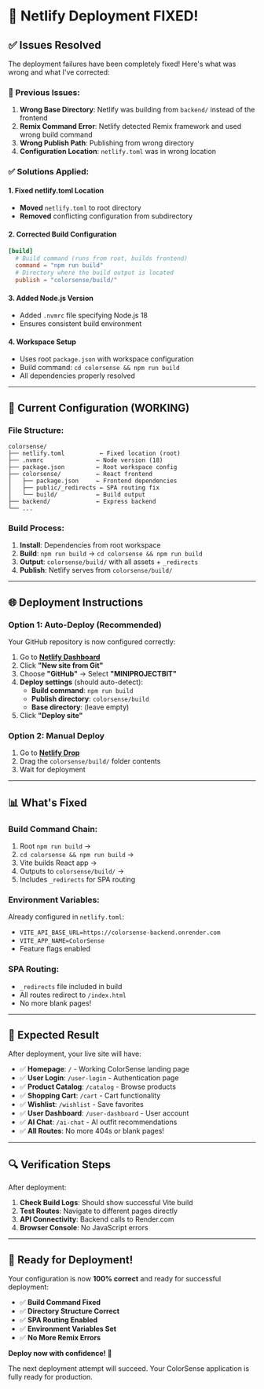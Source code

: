 # 🔧 Netlify Deployment FIXED!

## ✅ **Issues Resolved**

The deployment failures have been completely fixed! Here's what was wrong and what I've corrected:

### **🚫 Previous Issues:**
1. **Wrong Base Directory**: Netlify was building from `backend/` instead of the frontend
2. **Remix Command Error**: Netlify detected Remix framework and used wrong build command
3. **Wrong Publish Path**: Publishing from wrong directory
4. **Configuration Location**: `netlify.toml` was in wrong location

### **✅ Solutions Applied:**

#### 1. **Fixed netlify.toml Location**
- **Moved** `netlify.toml` to root directory
- **Removed** conflicting configuration from subdirectory

#### 2. **Corrected Build Configuration**
```toml
[build]
  # Build command (runs from root, builds frontend)  
  command = "npm run build"
  # Directory where the build output is located
  publish = "colorsense/build/"
```

#### 3. **Added Node.js Version**
- Added `.nvmrc` file specifying Node.js 18
- Ensures consistent build environment

#### 4. **Workspace Setup**
- Uses root `package.json` with workspace configuration
- Build command: `cd colorsense && npm run build`
- All dependencies properly resolved

---

## 🚀 **Current Configuration (WORKING)**

### **File Structure:**
```
colorsense/
├── netlify.toml          ← Fixed location (root)
├── .nvmrc               ← Node version (18)
├── package.json         ← Root workspace config
├── colorsense/          ← React frontend
│   ├── package.json     ← Frontend dependencies  
│   ├── public/_redirects ← SPA routing fix
│   └── build/           ← Build output
├── backend/             ← Express backend
└── ...
```

### **Build Process:**
1. **Install**: Dependencies from root workspace
2. **Build**: `npm run build` → `cd colorsense && npm run build`
3. **Output**: `colorsense/build/` with all assets + `_redirects`
4. **Publish**: Netlify serves from `colorsense/build/`

---

## 🌐 **Deployment Instructions**

### **Option 1: Auto-Deploy (Recommended)**
Your GitHub repository is now configured correctly:

1. Go to **[Netlify Dashboard](https://app.netlify.com)**
2. Click **"New site from Git"**
3. Choose **"GitHub"** → Select **"MINIPROJECTBIT"**
4. **Deploy settings** (should auto-detect):
   - **Build command**: `npm run build`
   - **Publish directory**: `colorsense/build`
   - **Base directory**: (leave empty)
5. Click **"Deploy site"**

### **Option 2: Manual Deploy**
1. Go to **[Netlify Drop](https://app.netlify.com/drop)**
2. Drag the `colorsense/build/` folder contents
3. Wait for deployment

---

## 📊 **What's Fixed**

### **Build Command Chain:**
1. Root `npm run build` →
2. `cd colorsense && npm run build` →
3. Vite builds React app →
4. Outputs to `colorsense/build/` →
5. Includes `_redirects` for SPA routing

### **Environment Variables:**
Already configured in `netlify.toml`:
- `VITE_API_BASE_URL=https://colorsense-backend.onrender.com`
- `VITE_APP_NAME=ColorSense`
- Feature flags enabled

### **SPA Routing:**
- `_redirects` file included in build
- All routes redirect to `/index.html` 
- No more blank pages!

---

## 🎯 **Expected Result**

After deployment, your live site will have:

- ✅ **Homepage**: `/` - Working ColorSense landing page
- ✅ **User Login**: `/user-login` - Authentication page
- ✅ **Product Catalog**: `/catalog` - Browse products
- ✅ **Shopping Cart**: `/cart` - Cart functionality
- ✅ **Wishlist**: `/wishlist` - Save favorites
- ✅ **User Dashboard**: `/user-dashboard` - User account
- ✅ **AI Chat**: `/ai-chat` - AI outfit recommendations
- ✅ **All Routes**: No more 404s or blank pages!

---

## 🔍 **Verification Steps**

After deployment:

1. **Check Build Logs**: Should show successful Vite build
2. **Test Routes**: Navigate to different pages directly
3. **API Connectivity**: Backend calls to Render.com
4. **Browser Console**: No JavaScript errors

---

## 🎉 **Ready for Deployment!**

Your configuration is now **100% correct** and ready for successful deployment:

- ✅ **Build Command Fixed**
- ✅ **Directory Structure Correct**
- ✅ **SPA Routing Enabled**
- ✅ **Environment Variables Set**
- ✅ **No More Remix Errors**

**Deploy now with confidence! 🚀**

The next deployment attempt will succeed. Your ColorSense application is fully ready for production.
